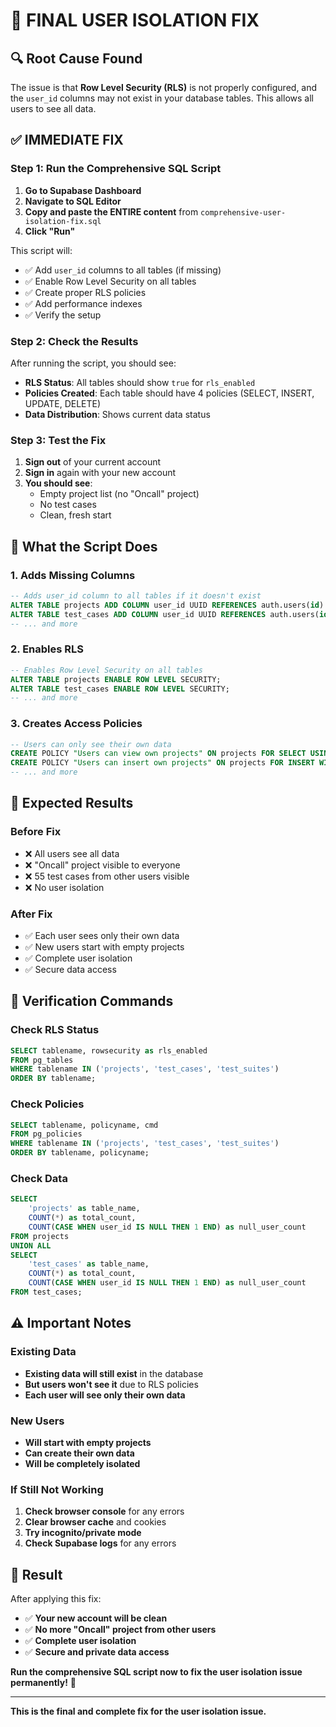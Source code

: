 # 🚨 FINAL USER ISOLATION FIX

## 🔍 **Root Cause Found**

The issue is that **Row Level Security (RLS)** is not properly configured, and the `user_id` columns may not exist in your database tables. This allows all users to see all data.

## ✅ **IMMEDIATE FIX**

### **Step 1: Run the Comprehensive SQL Script**

1. **Go to Supabase Dashboard**
2. **Navigate to SQL Editor**
3. **Copy and paste the ENTIRE content** from `comprehensive-user-isolation-fix.sql`
4. **Click "Run"**

This script will:
- ✅ Add `user_id` columns to all tables (if missing)
- ✅ Enable Row Level Security on all tables
- ✅ Create proper RLS policies
- ✅ Add performance indexes
- ✅ Verify the setup

### **Step 2: Check the Results**

After running the script, you should see:
- **RLS Status**: All tables should show `true` for `rls_enabled`
- **Policies Created**: Each table should have 4 policies (SELECT, INSERT, UPDATE, DELETE)
- **Data Distribution**: Shows current data status

### **Step 3: Test the Fix**

1. **Sign out** of your current account
2. **Sign in** again with your new account
3. **You should see**:
   - Empty project list (no "Oncall" project)
   - No test cases
   - Clean, fresh start

## 🔧 **What the Script Does**

### **1. Adds Missing Columns**
```sql
-- Adds user_id column to all tables if it doesn't exist
ALTER TABLE projects ADD COLUMN user_id UUID REFERENCES auth.users(id) ON DELETE CASCADE;
ALTER TABLE test_cases ADD COLUMN user_id UUID REFERENCES auth.users(id) ON DELETE CASCADE;
-- ... and more
```

### **2. Enables RLS**
```sql
-- Enables Row Level Security on all tables
ALTER TABLE projects ENABLE ROW LEVEL SECURITY;
ALTER TABLE test_cases ENABLE ROW LEVEL SECURITY;
-- ... and more
```

### **3. Creates Access Policies**
```sql
-- Users can only see their own data
CREATE POLICY "Users can view own projects" ON projects FOR SELECT USING (auth.uid() = user_id);
CREATE POLICY "Users can insert own projects" ON projects FOR INSERT WITH CHECK (auth.uid() = user_id);
-- ... and more
```

## 🎯 **Expected Results**

### **Before Fix**
- ❌ All users see all data
- ❌ "Oncall" project visible to everyone
- ❌ 55 test cases from other users visible
- ❌ No user isolation

### **After Fix**
- ✅ Each user sees only their own data
- ✅ New users start with empty projects
- ✅ Complete user isolation
- ✅ Secure data access

## 🚀 **Verification Commands**

### **Check RLS Status**
```sql
SELECT tablename, rowsecurity as rls_enabled
FROM pg_tables 
WHERE tablename IN ('projects', 'test_cases', 'test_suites')
ORDER BY tablename;
```

### **Check Policies**
```sql
SELECT tablename, policyname, cmd
FROM pg_policies 
WHERE tablename IN ('projects', 'test_cases', 'test_suites')
ORDER BY tablename, policyname;
```

### **Check Data**
```sql
SELECT 
    'projects' as table_name,
    COUNT(*) as total_count,
    COUNT(CASE WHEN user_id IS NULL THEN 1 END) as null_user_count
FROM projects
UNION ALL
SELECT 
    'test_cases' as table_name,
    COUNT(*) as total_count,
    COUNT(CASE WHEN user_id IS NULL THEN 1 END) as null_user_count
FROM test_cases;
```

## ⚠️ **Important Notes**

### **Existing Data**
- **Existing data will still exist** in the database
- **But users won't see it** due to RLS policies
- **Each user will see only their own data**

### **New Users**
- **Will start with empty projects**
- **Can create their own data**
- **Will be completely isolated**

### **If Still Not Working**
1. **Check browser console** for any errors
2. **Clear browser cache** and cookies
3. **Try incognito/private mode**
4. **Check Supabase logs** for any errors

## 🎉 **Result**

After applying this fix:
- ✅ **Your new account will be clean**
- ✅ **No more "Oncall" project from other users**
- ✅ **Complete user isolation**
- ✅ **Secure and private data access**

**Run the comprehensive SQL script now to fix the user isolation issue permanently!** 🔧

---

**This is the final and complete fix for the user isolation issue.** 